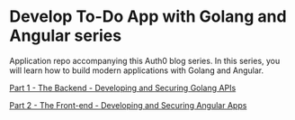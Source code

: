 # Develop To-Do App with Golang and Angular series

Application repo accompanying this Auth0 blog series. In this series, you will learn how to build modern applications with Golang and Angular.

[Part 1 - The Backend - Developing and Securing Golang APIs](https://auth0.com/blog/developing-golang-and-angular-apps-part-1-backend-api/)

[Part 2 - The Front-end - Developing and Securing Angular Apps](https://auth0.com/blog/developing-golang-and-angular-apps-part-2-angular-front-end/)
